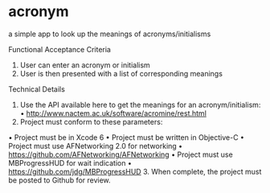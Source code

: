# acronym
a simple app to look up the meanings of acronyms/initialisms

Functional Acceptance Criteria
 
1. User can enter an acronym or initialism 
2. User is then presented with a list of corresponding meanings 
 
Technical Details
 
1. Use the API available here to get the meanings for an acronym/initialism:   • http://www.nactem.ac.uk/software/acromine/rest.html 
2. Project must conform to these parameters: 
 
   
• Project must be in Xcode 6 
• Project must be written in Objective-C 
• Project must use AFNetworking 2.0 for networking 
•   https://github.com/AFNetworking/AFNetworking 
• Project must use MBProgressHUD for wait indication 
•   https://github.com/jdg/MBProgressHUD 
3. When complete, the project must be posted to Github for review.
